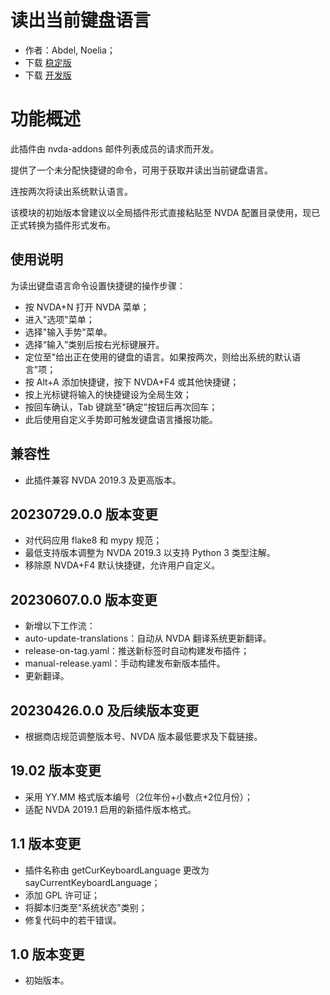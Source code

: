 # 读出当前键盘语言

* 作者：Abdel, Noelia；
* 下载 [稳定版][1]
* 下载 [开发版][2]

# 功能概述 #

此插件由 nvda-addons 邮件列表成员的请求而开发。

提供了一个未分配快捷键的命令，可用于获取并读出当前键盘语言。

连按两次将读出系统默认语言。

该模块的初始版本曾建议以全局插件形式直接粘贴至 NVDA 配置目录使用，现已正式转换为插件形式发布。

## 使用说明 ##

为读出键盘语言命令设置快捷键的操作步骤：

* 按 NVDA+N 打开 NVDA 菜单；
* 进入"选项"菜单；
* 选择"输入手势"菜单。
* 选择“输入”类别后按右光标键展开。
* 定位至"给出正在使用的键盘的语言。如果按两次，则给出系统的默认语言"项；
* 按 Alt+A 添加快捷键，按下 NVDA+F4 或其他快捷键；
* 按上光标键将输入的快捷键设为全局生效；
* 按回车确认，Tab 键跳至"确定"按钮后再次回车；
* 此后使用自定义手势即可触发键盘语言播报功能。

## 兼容性 ##

* 此插件兼容 NVDA 2019.3 及更高版本。

## 20230729.0.0 版本变更 ##

* 对代码应用 flake8 和 mypy 规范；
* 最低支持版本调整为 NVDA 2019.3 以支持 Python 3 类型注解。
* 移除原 NVDA+F4 默认快捷键，允许用户自定义。

## 20230607.0.0 版本变更 ##

* 新增以下工作流：
 * auto-update-translations：自动从 NVDA 翻译系统更新翻译。
 * release-on-tag.yaml：推送新标签时自动构建发布插件；
 * manual-release.yaml：手动构建发布新版本插件。
* 更新翻译。

## 20230426.0.0 及后续版本变更 ##

* 根据商店规范调整版本号、NVDA 版本最低要求及下载链接。

## 19.02 版本变更 ##

* 采用 YY.MM 格式版本编号（2位年份+小数点+2位月份）；
* 适配 NVDA 2019.1 启用的新插件版本格式。

## 1.1 版本变更 ##

* 插件名称由 getCurKeyboardLanguage 更改为 sayCurrentKeyboardLanguage；
* 添加 GPL 许可证；
* 将脚本归类至"系统状态"类别；
* 修复代码中的若干错误。

## 1.0 版本变更 ##

* 初始版本。

[1]: https://www.nvaccess.org/addonStore/legacy?file=sayCurrentKeyboardLanguage

[2]: https://www.nvaccess.org/addonStore/legacy?file=sayCurrentKeyboardLanguage
